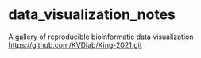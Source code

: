 # data_visualization_notes
A gallery of reproducible bioinformatic data visualization
https://github.com/KVDlab/King-2021.git